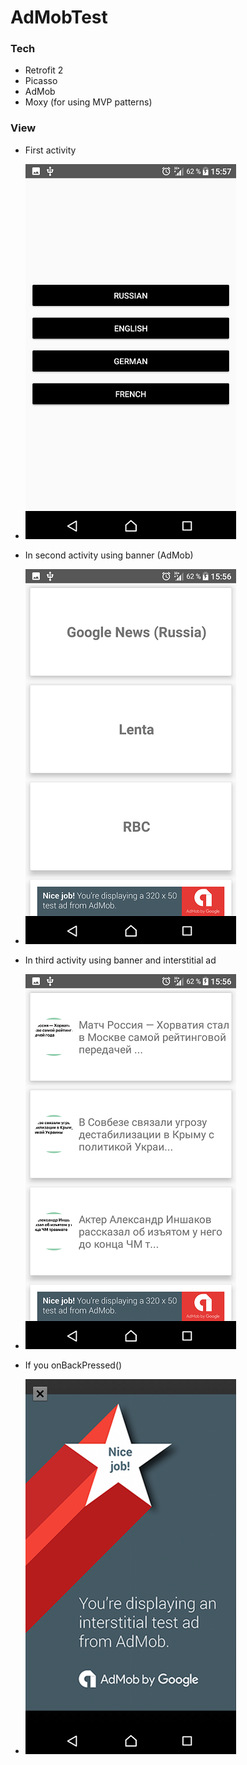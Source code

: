 # AdMobTest
### Tech
* Retrofit 2
* Picasso
* AdMob
* Moxy (for using MVP patterns)

### View
* First activity
* ![Image alt](https://github.com/snuyp/AdMobTest/blob/master/Screenshot_20180709-155715.png)

* In second activity using banner (AdMob) 
* ![Image alt](https://github.com/snuyp/AdMobTest/blob/master/Screenshot_20180709-155604.png)

* In third activity using banner and interstitial ad
* ![Image alt](https://github.com/snuyp/AdMobTest/blob/master/Screenshot_20180709-155610.png)
* If you onBackPressed()
* ![Image alt](https://github.com/snuyp/AdMobTest/blob/master/Screenshot_20180709-155559.png)
